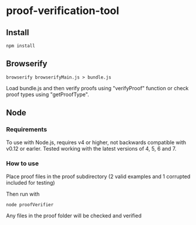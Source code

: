 # proof-verification-tool

## Install

    npm install

## Browserify

    browserify browserifyMain.js > bundle.js

Load bundle.js and then verify proofs using "verifyProof" function or check proof types using "getProofType".

## Node

### Requirements

To use with Node.js, requires v4 or higher, not backwards compatible with v0.12 or earler. Tested working with the latest versions of 4, 5, 6 and 7.

### How to use

Place proof files in the proof subdirectory (2 valid examples and 1 corrupted included for testing)

Then run with

    node proofVerifier

Any files in the proof folder will be checked and verified

